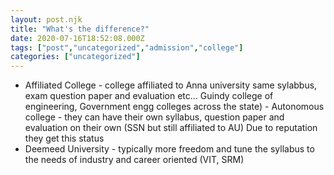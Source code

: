 ```yaml
---
layout: post.njk
title: "What's the difference?"
date: 2020-07-16T18:52:08.000Z
tags: ["post","uncategorized","admission","college"]
categories: ["uncategorized"]
---
```


- Affiliated College - college affiliated to Anna university same sylabbus, exam question paper and evaluation etc... Guindy college of engineering, Government engg colleges across the state) - Autonomous college - they can have their own syllabus, question paper and evaluation on their own (SSN but still affiliated to AU) Due to reputation they get this status
- Deemeed University - typically more freedom and tune the syllabus to the needs of industry and career oriented (VIT, SRM)
